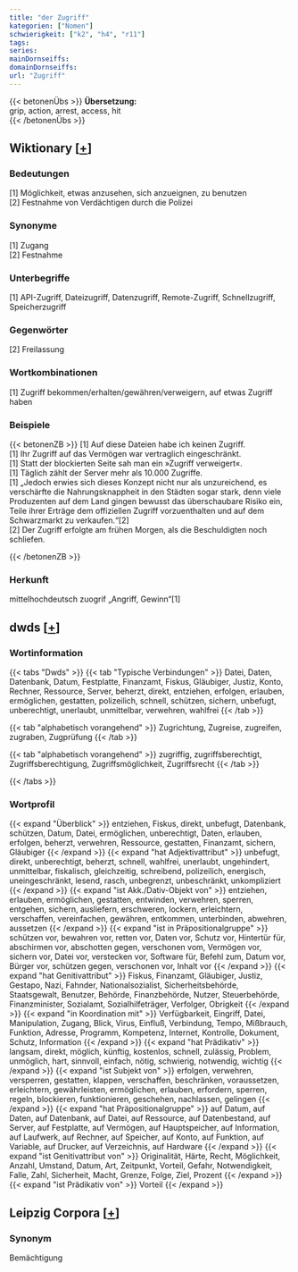 ```yaml
---
title: "der Zugriff"
kategorien: ["Nomen"]
schwierigkeit: ["k2", "h4", "r11"]
tags:
series:
mainDornseiffs:
domainDornseiffs:
url: "Zugriff"
---
```


{{< betonenÜbs >}}
**Übersetzung:**  
grip, action, arrest, access, hit  
{{< /betonenÜbs >}}

## Wiktionary [[+](https://de.wiktionary.org/wiki/Zugriff)]

### Bedeutungen
[1] Möglichkeit, etwas anzusehen, sich anzueignen, zu benutzen  
[2] Festnahme von Verdächtigen durch die Polizei  

### Synonyme
[1] Zugang  
[2] Festnahme  

### Unterbegriffe
[1] API-Zugriff, Dateizugriff, Datenzugriff, Remote-Zugriff, Schnellzugriff, Speicherzugriff  

### Gegenwörter
[2] Freilassung  

### Wortkombinationen
[1] Zugriff bekommen/erhalten/gewähren/verweigern, auf etwas Zugriff haben  

### Beispiele
{{< betonenZB >}}
[1] Auf diese Dateien habe ich keinen Zugriff.  
[1] Ihr Zugriff auf das Vermögen war vertraglich eingeschränkt.  
[1] Statt der blockierten Seite sah man ein »Zugriff verweigert«.  
[1] Täglich zählt der Server mehr als 10.000 Zugriffe.  
[1] „Jedoch erwies sich dieses Konzept nicht nur als unzureichend, es verschärfte die Nahrungsknappheit in den Städten sogar stark, denn viele Produzenten auf dem Land gingen bewusst das überschaubare Risiko ein, Teile ihrer Erträge dem offiziellen Zugriff vorzuenthalten und auf dem Schwarzmarkt zu verkaufen.“[2]  
[2] Der Zugriff erfolgte am frühen Morgen, als die Beschuldigten noch schliefen.  

{{< /betonenZB >}}
### Herkunft
mittelhochdeutsch zuogrif „Angriff, Gewinn“[1]  



## dwds [[+](https://www.dwds.de/wb/Zugriff)]

### Wortinformation
{{< tabs "Dwds" >}}
{{< tab "Typische Verbindungen" >}}
Datei, Daten, Datenbank, Datum, Festplatte, Finanzamt, Fiskus, Gläubiger, Justiz, Konto, Rechner, Ressource, Server, beherzt, direkt, entziehen, erfolgen, erlauben, ermöglichen, gestatten, polizeilich, schnell, schützen, sichern, unbefugt, unberechtigt, unerlaubt, unmittelbar, verwehren, wahlfrei
{{< /tab >}}

{{< tab "alphabetisch vorangehend" >}}
Zugrichtung, Zugreise, zugreifen, zugraben, Zugprüfung
{{< /tab >}}

{{< tab "alphabetisch vorangehend" >}}
zugriffig, zugriffsberechtigt, Zugriffsberechtigung, Zugriffsmöglichkeit, Zugriffsrecht
{{< /tab >}}

{{< /tabs >}}

### Wortprofil
{{< expand "Überblick" >}} entziehen, Fiskus, direkt, unbefugt, Datenbank, schützen, Datum, Datei, ermöglichen, unberechtigt, Daten, erlauben, erfolgen, beherzt, verwehren, Ressource, gestatten, Finanzamt, sichern, Gläubiger {{< /expand >}}
{{< expand "hat Adjektivattribut" >}} unbefugt, direkt, unberechtigt, beherzt, schnell, wahlfrei, unerlaubt, ungehindert, unmittelbar, fiskalisch, gleichzeitig, schreibend, polizeilich, energisch, uneingeschränkt, lesend, rasch, unbegrenzt, unbeschränkt, unkompliziert {{< /expand >}}
{{< expand "ist Akk./Dativ-Objekt von" >}} entziehen, erlauben, ermöglichen, gestatten, entwinden, verwehren, sperren, entgehen, sichern, ausliefern, erschweren, lockern, erleichtern, verschaffen, vereinfachen, gewähren, entkommen, unterbinden, abwehren, aussetzen {{< /expand >}}
{{< expand "ist in Präpositionalgruppe" >}} schützen vor, bewahren vor, retten vor, Daten vor, Schutz vor, Hintertür für, abschirmen vor, abschotten gegen, verschonen vom, Vermögen vor, sichern vor, Datei vor, verstecken vor, Software für, Befehl zum, Datum vor, Bürger vor, schützen gegen, verschonen vor, Inhalt vor {{< /expand >}}
{{< expand "hat Genitivattribut" >}} Fiskus, Finanzamt, Gläubiger, Justiz, Gestapo, Nazi, Fahnder, Nationalsozialist, Sicherheitsbehörde, Staatsgewalt, Benutzer, Behörde, Finanzbehörde, Nutzer, Steuerbehörde, Finanzminister, Sozialamt, Sozialhilfeträger, Verfolger, Obrigkeit {{< /expand >}}
{{< expand "in Koordination mit" >}} Verfügbarkeit, Eingriff, Datei, Manipulation, Zugang, Blick, Virus, Einfluß, Verbindung, Tempo, Mißbrauch, Funktion, Adresse, Programm, Kompetenz, Internet, Kontrolle, Dokument, Schutz, Information {{< /expand >}}
{{< expand "hat Prädikativ" >}} langsam, direkt, möglich, künftig, kostenlos, schnell, zulässig, Problem, unmöglich, hart, sinnvoll, einfach, nötig, schwierig, notwendig, wichtig {{< /expand >}}
{{< expand "ist Subjekt von" >}} erfolgen, verwehren, versperren, gestatten, klappen, verschaffen, beschränken, voraussetzen, erleichtern, gewährleisten, ermöglichen, erlauben, erfordern, sperren, regeln, blockieren, funktionieren, geschehen, nachlassen, gelingen {{< /expand >}}
{{< expand "hat Präpositionalgruppe" >}} auf Datum, auf Daten, auf Datenbank, auf Datei, auf Ressource, auf Datenbestand, auf Server, auf Festplatte, auf Vermögen, auf Hauptspeicher, auf Information, auf Laufwerk, auf Rechner, auf Speicher, auf Konto, auf Funktion, auf Variable, auf Drucker, auf Verzeichnis, auf Hardware {{< /expand >}}
{{< expand "ist Genitivattribut von" >}} Originalität, Härte, Recht, Möglichkeit, Anzahl, Umstand, Datum, Art, Zeitpunkt, Vorteil, Gefahr, Notwendigkeit, Falle, Zahl, Sicherheit, Macht, Grenze, Folge, Ziel, Prozent {{< /expand >}}
{{< expand "ist Prädikativ von" >}} Vorteil {{< /expand >}}

## Leipzig Corpora [[+](https://corpora.uni-leipzig.de/en/res?word=Zugriff&corpusId=deu_newscrawl-public_2018)]


### Synonym
Bemächtigung

